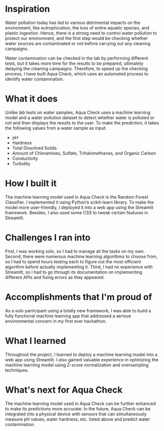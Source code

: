 # Inspiration

Water pollution today has led to various detrimental impacts on the environment, like eutrophication, the loss of entire aquatic species, and plastic ingestion. Hence, there is a strong need to control water pollution to protect our environment, and the first step would be checking whether water sources are contaminated or not before carrying out any cleaning campaigns.

Water contamination can be checked in the lab by performing different tests, but it takes more time for the results to be prepared, ultimately delaying the cleaning campaigns. Therefore, to speed up the checking process, I have built Aqua Check, which uses an automated process to identify water contamination.

# What it does

Unlike lab tests on water samples, Aqua Check uses a machine learning model and a water pollution dataset to detect whether water is polluted or not and then displays the results to the user. To make the prediction, it takes the following values from a water sample as input:

- pH
- Hardness
- Total Dissolved Solids
- Amount of Chloramines, Sulfate, Trihalomethanes, and Organic Carbon
- Conductivity
- Turbidity

# How I built it

The machine learning model used in Aqua Check is the Random Forest Classifier. I implemented it using Python’s scikit-learn library. To make the model more user-friendly, I deployed it into a web app using the Streamlit framework. Besides, I also used some CSS to tweak certain features in Streamlit.

# Challenges I ran into

First, I was working solo, so I had to manage all the tasks on my own. Second, there were numerous machine learning algorithms to choose from, so I had to spend hours testing each to figure out the most efficient algorithm before actually implementing it. Third, I had no experience with Streamlit, so I had to go through its documentation on implementing different APIs and fixing errors as they appeared.

# Accomplishments that I'm proud of

As a solo participant using a totally new framework, I was able to build a fully functional machine learning app that addressed a serious environmental concern in my first ever hackathon.

# What I learned

Throughout the project, I learned to deploy a machine learning model into a web app using Streamlit. I also gained valuable experience in optimizing the machine learning model using Z-score normalization and oversampling techniques.

# What's next for Aqua Check

The machine learning model used in Aqua Check can be further enhanced to make its predictions more accurate. In the future, Aqua Check can be integrated into a physical device with sensors that can simultaneously measure pH values, water hardness, etc. listed above and predict water contamination.
